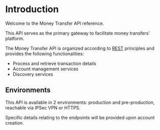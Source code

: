 <!-- Introduction -->

<h1 id="introduction">Introduction</h1>

<blockquote>
<!-- <p><img src="images/money_transfer.png" alt="money transfer" /></p> -->
</blockquote>

<p>Welcome to the Money Transfer API reference.</p>

<p>This API serves as the primary gateway to facilitate money transfers&rsquo; platform.</p>

<p>The Money Transfer API is organized according to <a href="https://en.wikipedia.org/wiki/Representational_state_transfer">REST</a> principles and provides the following functionalities:</p>

<ul>
<li>Process and retrieve transaction details</li>
<li>Account management services</li>
<li>Discovery services</li>
</ul>

<!-- End Introduction -->

<!-- Environments -->

<h2 id="environments">Environments</h2>

<p>This API is available in 2 environments: production and pre-production, reachable via IPSec VPN or HTTPS.</p>

<p>Specific details relating to the endpoints will be provided upon account creation.</p>

<!-- End Environments -->
